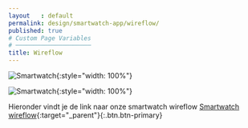 ```yaml
---
layout   : default
permalink: design/smartwatch-app/wireflow/
published: true
# Custom Page Variables
# ─────────────────────
title: Wireflow
---
```




![Smartwatch](http://127.0.0.1:4000/1718-nmd3-project/images/wireflowwireframes-02.png){:style="width: 100%"}


![Smartwatch](http://127.0.0.1:4000/1718-nmd3-project/images/wireflow-02.png){:style="width: 100%"}


Hieronder vindt je de link naar onze smartwatch wireflow
[Smartwatch wireflow](https://xd.adobe.com/view/e31aba26-7058-41dd-7d3f-515b948946b1-952b/){:target="_parent"}{:.btn.btn-primary}

